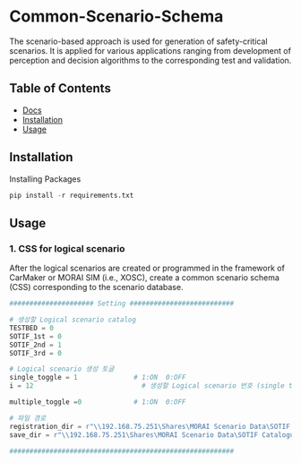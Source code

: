 # Common-Scenario-Schema

The scenario-based approach is used for generation of safety-critical scenarios. It is applied for various applications ranging from development of perception and decision algorithms to the corresponding test and validation.

## Table of Contents

- [Docs](#docs)
- [Installation](#installation)
- [Usage](#usage)

## Installation

Installing Packages

```Python
pip install -r requirements.txt
```

## Usage

### 1. CSS for logical scenario

After the logical scenarios are created or programmed in the framework of CarMaker or MORAI SIM (i.e., XOSC), create a common scenario schema (CSS) corresponding to the scenario database. 

```Python
##################### Setting ##########################

# 생성할 Logical scenario catalog
TESTBED = 0
SOTIF_1st = 0
SOTIF_2nd = 1
SOTIF_3rd = 0

# Logical scenario 생성 토글
single_toggle = 1              # 1:ON  0:OFF
i = 12                           # 생성할 Logical scenario 번호 (single toggle에 해당, 가장 아래 번호 리스트 확인 가능)

multiple_toggle =0             # 1:ON  0:OFF

# 파일 경로
registration_dir = r"\\192.168.75.251\Shares\MORAI Scenario Data\SOTIF Catalogue\MORAI Project\Registration"
save_dir = r"\\192.168.75.251\Shares\MORAI Scenario Data\SOTIF Catalogue\MORAI Project\Json"

########################################################
```
